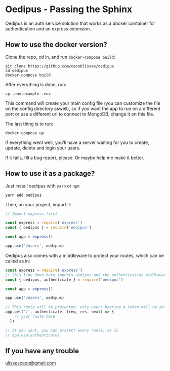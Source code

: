 # Oedipus - Passing the Sphinx #

Oedipus is an auth service solution that works as a docker container for authentication and an express extension.

## How to use the docker version?

Clone the repo, cd in, and run `docker-compose build`:

```
git clone https://github.com/caonUlisses/oedipus
cd oedipus
docker-compose build
```

After everything is done, run:

```
cp .env.example .env

```
This command will create your main config file (you can customize the file on the config directory aswell), so if you want the app to run on a different port or use a different url to connect to MongoDB, change it on this file.

The last thing is to run:

```
docker-compose up
```

If everything went well, you'll have a server waiting for you to create, update, delete and login your users.

If it fails, fill a bug report, please. Or maybe help me make it better.

## How to use it as a package?

Just install oedipus with `yarn` or `npm`

```
yarn add oedipus
```

Then, on your project, import it:

```javascript
// Import express first

const express = require('express')
const { oedipus } = require('oedipus')

const app = express()

app.use('/users', oedipus)
```

Oedipus also comes with a middleware to protect your routes, which can be called as in:

```javascript
const express = require('express')
// this line down here imports oedipus and the authentication middleware
const { oedipus, authenticate } = require('oedipus')

const app = express()

app.use('/users', oedipus)

// This route will be protected, only users bearing a token will be able to access it
app.get('/', authenticate, (req, res, next) => {
    // your route here
  })

// it you want, you can protect every route, as in
// app.use(authenticate)
```

## If you have any trouble ##
ulissescaon@gmail.com
